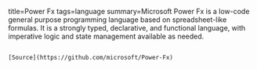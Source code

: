 title=Power Fx
tags=language
summary=Microsoft Power Fx is a low-code general purpose programming language based on spreadsheet-like formulas. It is a strongly typed, declarative, and functional language, with imperative logic and state management available as needed.
~~~~~~

[Source](https://github.com/microsoft/Power-Fx)

